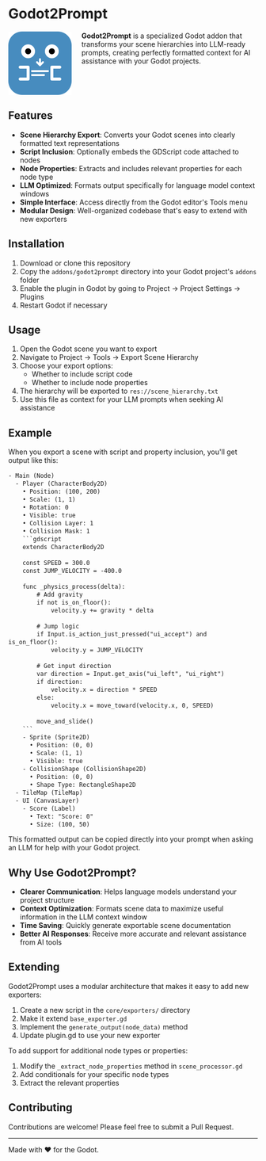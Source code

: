 # Godot2Prompt

<img src="icon.svg" width="128" height="128" align="left" style="margin-right: 20px;">

**Godot2Prompt** is a specialized Godot addon that transforms your scene hierarchies into LLM-ready prompts, creating perfectly formatted context for AI assistance with your Godot projects.

<br clear="left"/>

## Features

- **Scene Hierarchy Export**: Converts your Godot scenes into clearly formatted text representations
- **Script Inclusion**: Optionally embeds the GDScript code attached to nodes
- **Node Properties**: Extracts and includes relevant properties for each node type
- **LLM Optimized**: Formats output specifically for language model context windows
- **Simple Interface**: Access directly from the Godot editor's Tools menu
- **Modular Design**: Well-organized codebase that's easy to extend with new exporters

## Installation

1. Download or clone this repository
2. Copy the `addons/godot2prompt` directory into your Godot project's `addons` folder
3. Enable the plugin in Godot by going to Project → Project Settings → Plugins
4. Restart Godot if necessary

## Usage

1. Open the Godot scene you want to export
2. Navigate to Project → Tools → Export Scene Hierarchy
3. Choose your export options:
   - Whether to include script code
   - Whether to include node properties
4. The hierarchy will be exported to `res://scene_hierarchy.txt`
5. Use this file as context for your LLM prompts when seeking AI assistance

## Example

When you export a scene with script and property inclusion, you'll get output like this:

```
- Main (Node)
  - Player (CharacterBody2D)
    • Position: (100, 200)
    • Scale: (1, 1)
    • Rotation: 0
    • Visible: true
    • Collision Layer: 1
    • Collision Mask: 1
    ```gdscript
    extends CharacterBody2D

    const SPEED = 300.0
    const JUMP_VELOCITY = -400.0

    func _physics_process(delta):
        # Add gravity
        if not is_on_floor():
            velocity.y += gravity * delta

        # Jump logic
        if Input.is_action_just_pressed("ui_accept") and is_on_floor():
            velocity.y = JUMP_VELOCITY

        # Get input direction
        var direction = Input.get_axis("ui_left", "ui_right")
        if direction:
            velocity.x = direction * SPEED
        else:
            velocity.x = move_toward(velocity.x, 0, SPEED)

        move_and_slide()
    ```
    - Sprite (Sprite2D)
      • Position: (0, 0)
      • Scale: (1, 1)
      • Visible: true
    - CollisionShape (CollisionShape2D)
      • Position: (0, 0)
      • Shape Type: RectangleShape2D
  - TileMap (TileMap)
  - UI (CanvasLayer)
    - Score (Label)
      • Text: "Score: 0"
      • Size: (100, 50)
```

This formatted output can be copied directly into your prompt when asking an LLM for help with your Godot project.

## Why Use Godot2Prompt?

- **Clearer Communication**: Helps language models understand your project structure
- **Context Optimization**: Formats scene data to maximize useful information in the LLM context window
- **Time Saving**: Quickly generate exportable scene documentation
- **Better AI Responses**: Receive more accurate and relevant assistance from AI tools

## Extending

Godot2Prompt uses a modular architecture that makes it easy to add new exporters:

1. Create a new script in the `core/exporters/` directory
2. Make it extend `base_exporter.gd`
3. Implement the `generate_output(node_data)` method
4. Update plugin.gd to use your new exporter

To add support for additional node types or properties:

1. Modify the `_extract_node_properties` method in `scene_processor.gd`
2. Add conditionals for your specific node types
3. Extract the relevant properties

## Contributing

Contributions are welcome! Please feel free to submit a Pull Request.

---

Made with ❤️ for the Godot.
